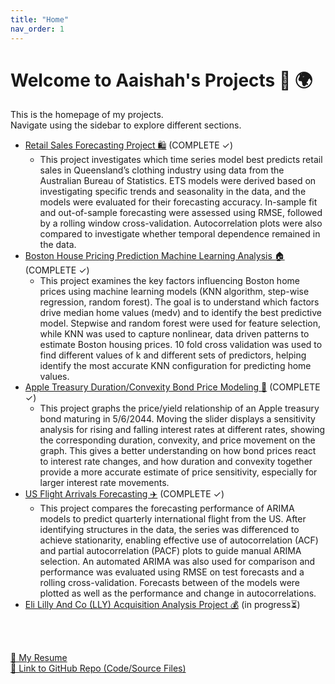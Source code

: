 ```yaml
---
title: "Home"
nav_order: 1
---
```


# Welcome to Aaishah's Projects 🚀 🌍 

This is the homepage of my projects.  
Navigate using the sidebar to explore different sections.

- [Retail Sales Forecasting Project 🛍️](./project1/) (COMPLETE ✓)
  - This project investigates which time series model best predicts retail sales in Queensland’s clothing industry using data from the Australian Bureau of Statistics. ETS models were derived based on investigating specific trends and seasonality in the data, and the models were evaluated for their forecasting accuracy. In-sample fit and out-of-sample forecasting were assessed using RMSE, followed by a rolling window cross-validation. Autocorrelation plots were also compared to investigate whether temporal dependence remained in the data. 
- [Boston House Pricing Prediction Machine Learning Analysis 🏠](./project2/) (COMPLETE ✓)
  - This project examines the key factors influencing Boston home prices using machine learning models (KNN algorithm, step-wise regression, random forest). The goal is to understand which factors drive median home values (medv) and to identify the best predictive model. Stepwise and random forest were used for feature selection, while KNN was used to capture nonlinear, data driven patterns to estimate Boston housing prices. 10 fold cross validation was used to find different values of k and different sets of predictors, helping identify the most accurate KNN configuration for predicting home values.
- [Apple Treasury Duration/Convexity Bond Price Modeling 🍎](./project4/) (COMPLETE ✓) 
  - This project graphs the price/yield relationship of an Apple treasury bond maturing in 5/6/2044. Moving the slider displays a sensitivity analysis for rising and falling interest rates at different rates, showing the corresponding duration, convexity, and price movement on the graph. This gives a better understanding on how bond prices react to interest rate changes, and how duration and convexity together provide a more accurate estimate of price sensitivity, especially for larger interest rate movements.
- [US Flight Arrivals Forecasting ✈️](./project5/) (COMPLETE ✓) 
  - This project compares the forecasting performance of ARIMA models to predict quarterly international flight from the US. After identifying structures in the data, the series was differenced to achieve stationarity, enabling effective use of autocorrelation (ACF) and partial autocorrelation (PACF) plots to guide manual ARIMA selection. An automated ARIMA was also used for comparison and performance was evaluated using RMSE on test forecasts and a rolling cross-validation. Forecasts between of the models were plotted as well as the performance and change in autocorrelations. 
- [Eli Lilly And Co (LLY) Acquisition Analysis Project 💰](./project3/) (in progress⏳) 


<br><br>


<a href="project1/AaishahAslamResume.pdf" class="btn btn-primary" role="button" target="_blank">📄 My Resume</a>
<br>
<a href="https://github.com/aaishahaslam/projects/tree/main?tab=readme-ov-file" class="btn btn-secondary" role="button" target="_blank">🔗 Link to GitHub Repo (Code/Source Files)</a>

